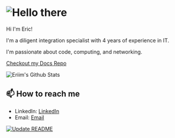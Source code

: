 # ![Hello there](hellothere.gif) 

Hi I'm Eric!

I'm a diligent integration specialist with 4 years of experience in IT.

I'm passionate about code, computing, and networking. 

[Checkout my Docs Repo](https://docs.eriim.dev/)

![Eriim's Github Stats](https://github-readme-stats.vercel.app/api?username=erictossell&show_icons=true&theme=transparent)

## 📫 How to reach me 

- LinkedIn: [LinkedIn](https://linkedin.com/in/eric-tossell)
- Email: [Email](mailto:eric@tossell.ca)

[![Update README](https://github.com/erictossell/erictossell/actions/workflows/readme.yml/badge.svg)](https://github.com/erictossell/erictossell/actions/workflows/readme.yml)
